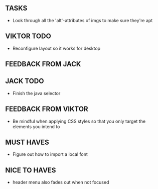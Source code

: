 ## TASKS

- Look through all the 'alt'-attributes of imgs to make sure they're apt

## VIKTOR TODO

- Reconfigure layout so it works for desktop

## FEEDBACK FROM JACK

## JACK TODO

- Finish the java selector

## FEEDBACK FROM VIKTOR

- Be mindful when applying CSS styles so that you only target the elements you intend to

## MUST HAVES

- Figure out how to import a local font

## NICE TO HAVES

- header menu also fades out when not focused
